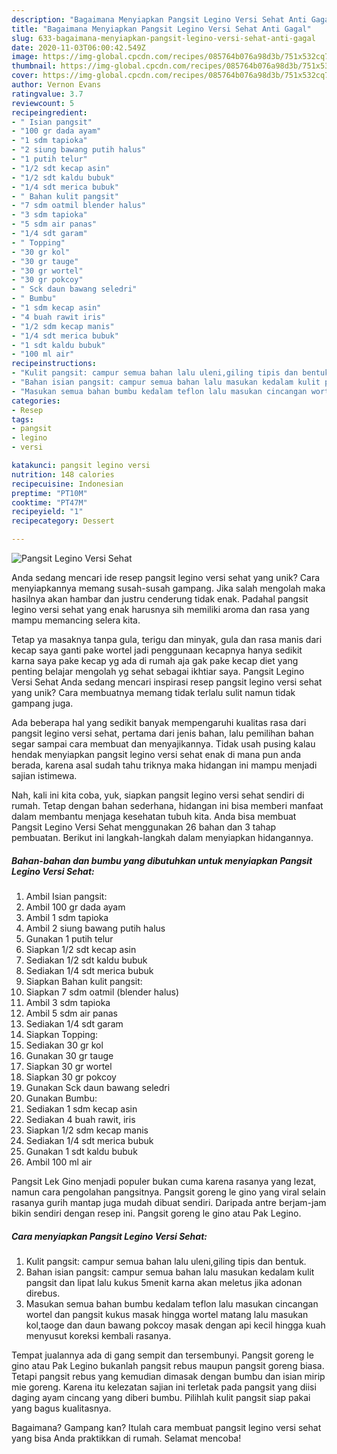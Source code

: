 ```yaml
---
description: "Bagaimana Menyiapkan Pangsit Legino Versi Sehat Anti Gagal"
title: "Bagaimana Menyiapkan Pangsit Legino Versi Sehat Anti Gagal"
slug: 633-bagaimana-menyiapkan-pangsit-legino-versi-sehat-anti-gagal
date: 2020-11-03T06:00:42.549Z
image: https://img-global.cpcdn.com/recipes/085764b076a98d3b/751x532cq70/pangsit-legino-versi-sehat-foto-resep-utama.jpg
thumbnail: https://img-global.cpcdn.com/recipes/085764b076a98d3b/751x532cq70/pangsit-legino-versi-sehat-foto-resep-utama.jpg
cover: https://img-global.cpcdn.com/recipes/085764b076a98d3b/751x532cq70/pangsit-legino-versi-sehat-foto-resep-utama.jpg
author: Vernon Evans
ratingvalue: 3.7
reviewcount: 5
recipeingredient:
- " Isian pangsit"
- "100 gr dada ayam"
- "1 sdm tapioka"
- "2 siung bawang putih halus"
- "1 putih telur"
- "1/2 sdt kecap asin"
- "1/2 sdt kaldu bubuk"
- "1/4 sdt merica bubuk"
- " Bahan kulit pangsit"
- "7 sdm oatmil blender halus"
- "3 sdm tapioka"
- "5 sdm air panas"
- "1/4 sdt garam"
- " Topping"
- "30 gr kol"
- "30 gr tauge"
- "30 gr wortel"
- "30 gr pokcoy"
- " Sck daun bawang seledri"
- " Bumbu"
- "1 sdm kecap asin"
- "4 buah rawit iris"
- "1/2 sdm kecap manis"
- "1/4 sdt merica bubuk"
- "1 sdt kaldu bubuk"
- "100 ml air"
recipeinstructions:
- "Kulit pangsit: campur semua bahan lalu uleni,giling tipis dan bentuk."
- "Bahan isian pangsit: campur semua bahan lalu masukan kedalam kulit pangsit dan lipat lalu kukus 5menit karna akan meletus jika adonan direbus."
- "Masukan semua bahan bumbu kedalam teflon lalu masukan cincangan wortel dan pangsit kukus masak hingga wortel matang lalu masukan kol,taoge dan daun bawang pokcoy masak dengan api kecil hingga kuah menyusut koreksi kembali rasanya."
categories:
- Resep
tags:
- pangsit
- legino
- versi

katakunci: pangsit legino versi 
nutrition: 148 calories
recipecuisine: Indonesian
preptime: "PT10M"
cooktime: "PT47M"
recipeyield: "1"
recipecategory: Dessert

---
```



![Pangsit Legino Versi Sehat](https://img-global.cpcdn.com/recipes/085764b076a98d3b/751x532cq70/pangsit-legino-versi-sehat-foto-resep-utama.jpg)

Anda sedang mencari ide resep pangsit legino versi sehat yang unik? Cara menyiapkannya memang susah-susah gampang. Jika salah mengolah maka hasilnya akan hambar dan justru cenderung tidak enak. Padahal pangsit legino versi sehat yang enak harusnya sih memiliki aroma dan rasa yang mampu memancing selera kita.

Tetap ya masaknya tanpa gula, terigu dan minyak, gula dan rasa manis dari kecap saya ganti pake wortel jadi penggunaan kecapnya hanya sedikit karna saya pake kecap yg ada di rumah aja gak pake kecap diet yang penting belajar mengolah yg sehat sebagai ikhtiar saya. Pangsit Legino Versi Sehat Anda sedang mencari inspirasi resep pangsit legino versi sehat yang unik? Cara membuatnya memang tidak terlalu sulit namun tidak gampang juga.

Ada beberapa hal yang sedikit banyak mempengaruhi kualitas rasa dari pangsit legino versi sehat, pertama dari jenis bahan, lalu pemilihan bahan segar sampai cara membuat dan menyajikannya. Tidak usah pusing kalau hendak menyiapkan pangsit legino versi sehat enak di mana pun anda berada, karena asal sudah tahu triknya maka hidangan ini mampu menjadi sajian istimewa.


Nah, kali ini kita coba, yuk, siapkan pangsit legino versi sehat sendiri di rumah. Tetap dengan bahan sederhana, hidangan ini bisa memberi manfaat dalam membantu menjaga kesehatan tubuh kita. Anda bisa membuat Pangsit Legino Versi Sehat menggunakan 26 bahan dan 3 tahap pembuatan. Berikut ini langkah-langkah dalam menyiapkan hidangannya.

<!--inarticleads1-->

##### Bahan-bahan dan bumbu yang dibutuhkan untuk menyiapkan Pangsit Legino Versi Sehat:

1. Ambil  Isian pangsit:
1. Ambil 100 gr dada ayam
1. Ambil 1 sdm tapioka
1. Ambil 2 siung bawang putih halus
1. Gunakan 1 putih telur
1. Siapkan 1/2 sdt kecap asin
1. Sediakan 1/2 sdt kaldu bubuk
1. Sediakan 1/4 sdt merica bubuk
1. Siapkan  Bahan kulit pangsit:
1. Siapkan 7 sdm oatmil (blender halus)
1. Ambil 3 sdm tapioka
1. Ambil 5 sdm air panas
1. Sediakan 1/4 sdt garam
1. Siapkan  Topping:
1. Sediakan 30 gr kol
1. Gunakan 30 gr tauge
1. Siapkan 30 gr wortel
1. Siapkan 30 gr pokcoy
1. Gunakan  Sck daun bawang seledri
1. Gunakan  Bumbu:
1. Sediakan 1 sdm kecap asin
1. Sediakan 4 buah rawit, iris
1. Siapkan 1/2 sdm kecap manis
1. Sediakan 1/4 sdt merica bubuk
1. Gunakan 1 sdt kaldu bubuk
1. Ambil 100 ml air


Pangsit Lek Gino menjadi populer bukan cuma karena rasanya yang lezat, namun cara pengolahan pangsitnya. Pangsit goreng le gino yang viral selain rasanya gurih mantap juga mudah dibuat sendiri. Daripada antre berjam-jam bikin sendiri dengan resep ini. Pangsit goreng le gino atau Pak Legino. 

<!--inarticleads2-->

##### Cara menyiapkan Pangsit Legino Versi Sehat:

1. Kulit pangsit: campur semua bahan lalu uleni,giling tipis dan bentuk.
1. Bahan isian pangsit: campur semua bahan lalu masukan kedalam kulit pangsit dan lipat lalu kukus 5menit karna akan meletus jika adonan direbus.
1. Masukan semua bahan bumbu kedalam teflon lalu masukan cincangan wortel dan pangsit kukus masak hingga wortel matang lalu masukan kol,taoge dan daun bawang pokcoy masak dengan api kecil hingga kuah menyusut koreksi kembali rasanya.


Tempat jualannya ada di gang sempit dan tersembunyi. Pangsit goreng le gino atau Pak Legino bukanlah pangsit rebus maupun pangsit goreng biasa. Tetapi pangsit rebus yang kemudian dimasak dengan bumbu dan isian mirip mie goreng. Karena itu kelezatan sajian ini terletak pada pangsit yang diisi daging ayam cincang yang diberi bumbu. Pilihlah kulit pangsit siap pakai yang bagus kualitasnya. 

Bagaimana? Gampang kan? Itulah cara membuat pangsit legino versi sehat yang bisa Anda praktikkan di rumah. Selamat mencoba!
